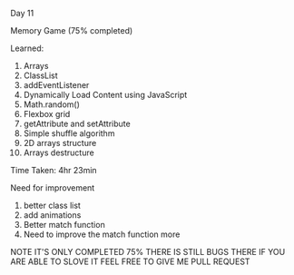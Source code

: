 Day 11

Memory Game 
(75% completed)

Learned:

1. Arrays
2. ClassList
3. addEventListener
4. Dynamically Load Content using JavaScript
5. Math.random()
6. Flexbox grid
7. getAttribute and setAttribute
8. Simple shuffle algorithm
9. 2D arrays structure
10. Arrays destructure

Time Taken:
4hr 23min

Need for improvement

1. better class list
2. add animations
3. Better match function
4. Need to improve the match function more

NOTE IT'S ONLY COMPLETED 75% THERE IS STILL BUGS THERE IF YOU ARE ABLE TO SLOVE IT FEEL FREE TO GIVE ME PULL REQUEST
